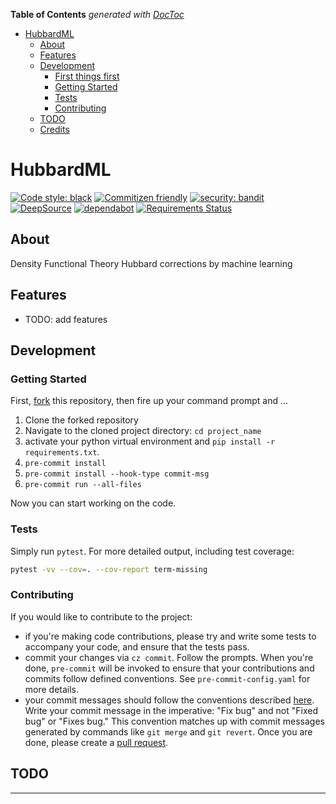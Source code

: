 <!-- START doctoc generated TOC please keep comment here to allow auto update -->
<!-- DON'T EDIT THIS SECTION, INSTEAD RE-RUN doctoc TO UPDATE -->
**Table of Contents**  *generated with [DocToc](https://github.com/thlorenz/doctoc)*

- [HubbardML](#hubbardml)
  - [About](#about)
  - [Features](#features)
  - [Development](#development)
    - [First things first](#first-things-first)
    - [Getting Started](#getting-started)
    - [Tests](#tests)
    - [Contributing](#contributing)
  - [TODO](#todo)
  - [Credits](#credits)

<!-- END doctoc generated TOC please keep comment here to allow auto update -->

# HubbardML


[![Code style: black](https://img.shields.io/badge/code%20style-black-000000.svg)](https://github.com/psf/black)
[![Commitizen friendly](https://img.shields.io/badge/commitizen-friendly-brightgreen.svg)](http://commitizen.github.io/cz-cli/)
[![security: bandit](https://img.shields.io/badge/security-bandit-yellow.svg)](https://github.com/PyCQA/bandit)
[![DeepSource](https://static.deepsource.io/deepsource-badge-light-mini.svg)](https://deepsource.io/gh/muhrin/hubbardml/?ref=repository-badge)
[![dependabot](https://badgen.net/dependabot/muhrin/hubbardml/?icon=dependabot)](https://dependabot.com/)
[![Requirements Status](https://requires.io/github/muhrin/hubbardml/requirements.svg?branch=master)](https://requires.io/github/muhrin/hubbardml/requirements/?branch=master)

## About

Density Functional Theory Hubbard corrections by machine learning

## Features

- TODO: add features

## Development

### Getting Started
First, [fork](https://docs.github.com/en/free-pro-team@latest/github/getting-started-with-github/fork-a-repo) this repository, then fire up your command prompt and ...

1. Clone the forked repository
2. Navigate to the cloned project directory: `cd project_name`
3. activate your python virtual environment and `pip install -r requirements.txt`.
4. `pre-commit install`
5. `pre-commit install --hook-type commit-msg`
6. `pre-commit run --all-files`

Now you can start working on the code.

### Tests

Simply run `pytest`. For more detailed output, including test coverage:

```sh
pytest -vv --cov=. --cov-report term-missing
```

### Contributing

If you would like to contribute to the project:

- if you're making code contributions, please try and write some tests to accompany your code, and ensure that the tests pass.
- commit your changes via `cz commit`. Follow the prompts. When you're done, `pre-commit` will be invoked to ensure that your contributions and commits follow defined conventions. See `pre-commit-config.yaml` for more details.
- your commit messages should follow the conventions described [here](https://www.conventionalcommits.org/en/v1.0.0/). Write your commit message in the imperative: "Fix bug" and not "Fixed bug" or "Fixes bug." This convention matches up with commit messages generated by commands like `git merge` and `git revert`.
Once you are done, please create a [pull request](https://docs.github.com/en/free-pro-team@latest/github/collaborating-with-issues-and-pull-requests/creating-a-pull-request).

## TODO


----
